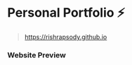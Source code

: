 # Personal Portfolio ⚡️ 
> https://rishrapsody.github.io

### Website Preview
<p align="center"> 
  <kbd>
    <a href="https://rishrapsody.github.io" target="_blank"><img src="">
  </a>
  </kbd>
</p>
